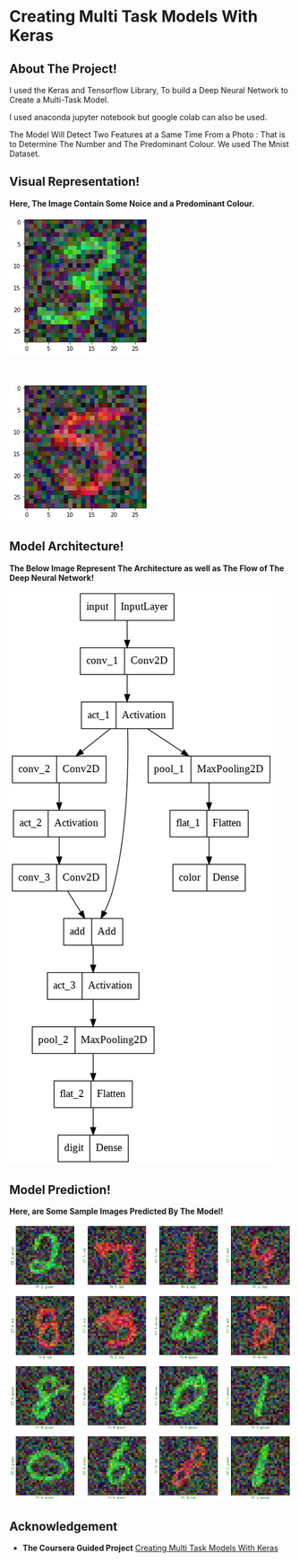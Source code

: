 # **Creating Multi Task Models With Keras**

## **About The Project!**

I used the Keras and Tensorflow Library, To build a Deep Neural Network to Create a Multi-Task Model.

I used anaconda jupyter notebook but google colab can also be used.

The Model Will Detect Two Features at a Same Time From a Photo : That is to Determine The Number and The Predominant Colour. We used The Mnist Dataset.

## **Visual Representation!**

**Here, The Image Contain Some Noice and a Predominant Colour.**

![](https://github.com/srajan-kiyotaka/Creating-Multi-Task-Models-With-Keras/blob/master/sample/output_1.png?raw=true)

<br>

![](https://github.com/srajan-kiyotaka/Creating-Multi-Task-Models-With-Keras/blob/master/sample/output_2.png?raw=true)

## **Model Architecture!**

**The Below Image Represent The Architecture as well as The Flow of The Deep Neural Network!**

![](https://github.com/srajan-kiyotaka/Creating-Multi-Task-Models-With-Keras/blob/master/sample/flow.png?raw=true)

## **Model Prediction!**

**Here, are Some Sample Images Predicted By The Model!**

![](https://github.com/srajan-kiyotaka/Creating-Multi-Task-Models-With-Keras/blob/master/sample/grid.png?raw=true)

## **Acknowledgement**

- **The Coursera Guided Project** [Creating Multi Task Models With Keras](https://www.coursera.org/projects/multi-task-models-keras)
